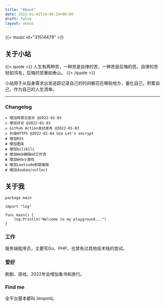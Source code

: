```yaml
---
title: "About"
date: 2022-01-02T19:08:29+08:00
draft: false
layout: about
---
```


{{< music id="31514479" >}}

## 关于小站
{{< quote >}}
人生有两种苦，一种苦是自律的苦，一种苦是后悔的苦。自律的苦轻如鸿毛，后悔的苦重如泰山。
{{< /quote >}}

小站用于从自身需求出发追踪记录自己的时间都花在哪些地方，量化自己，积累自己，作为自己的人生清单。

--- 
### Changelog
```
✔ 增加网易云音乐 @2022-01-03
✔ 增加评论 @2022-01-03
✔ Github Action自动发布 @2022-01-03
✔ 升级HTTPS @2022-01-04 Use Let's encrypt
✘ 增加RSS
✘ 增加图床
✘ 增加bilibili
✘ 增加Web编辑md工作流
✘ 增加Web小游戏
✘ 增加Leetcode刷题看板
✘ 增加douban/collect
```

## 关于我

```
package main

import "log"

func main() {
	log.Println("Welcome to my playground...")
}
```

### 工作
服务端程序员，主要写Go、PHP，也曾有过其他技术栈的尝试。

### 爱好
刷剧、游戏，2022年会增加看书和旅行。

### Find me
全平台基本都叫 ileopold。
